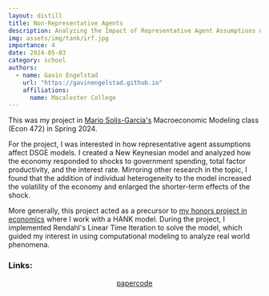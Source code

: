 ```yaml
---
layout: distill
title: Non-Representative Agents
description: Analyzing the Impact of Representative Agent Assumptions on DSGE Models
img: assets/img/tank/irf.jpg
importance: 4
date: 2024-05-03
category: school
authors:
  - name: Gavin Engelstad
    url: "https://gavinengelstad.github.io"
    affiliations:
      name: Macalester College
---
```


This was my project in [Mario Solis-Garcia's](https://sites.google.com/a/macalester.edu/solis-garcia/) Macroeconomic Modeling class (Econ 472) in Spring 2024.

For the project, I was interested in how representative agent assumptions affect DSGE models. I created a New Keynesian model and analyzed how the economy responded to shocks to government spending, total factor productivity, and the interest rate. Mirroring other research in the topic, I found that the addition of individual heterogeneity to the model increased the volatility of the economy and enlarged the shorter-term effects of the shock.

More generally, this project acted as a precursor to [my honors project in economics](https://gavinengelstad.github.io/projects/hank_and_inequality/) where I work with a HANK model. During the project, I implemented Rendahl's Linear Time Iteration to solve the model, which guided my interest in using computational modeling to analyze real world phenomena.


### Links:

<style>
    .links {
        display: flex;
        justify-content: center;
        align-items: center;
    }
</style>

<div class="links">
    <a href="https://gavinengelstad.github.io/assets/pdf/tank/paper.pdf" class="btn btn-sm z-depth-0" role="button" target="_blank" rel="noopener noreferrer">paper</a>
    <a href="https://github.com/GavinEngelstad/Spring2024MacroModeling" class="btn btn-sm z-depth-0" role="button" target="_blank" rel="noopener noreferrer">code</a>
</div>
